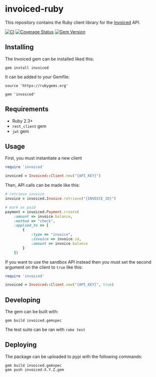 invoiced-ruby
========

This repository contains the Ruby client library for the [Invoiced](https://invoiced.com) API.

[![CI](https://github.com/Invoiced/invoiced-ruby/actions/workflows/ci.yml/badge.svg)](https://github.com/Invoiced/invoiced-ruby/actions/workflows/ci.yml)
[![Coverage Status](https://coveralls.io/repos/Invoiced/invoiced-ruby/badge.svg?branch=master&service=github)](https://coveralls.io/github/Invoiced/invoiced-ruby?branch=master)
[![Gem Version](https://badge.fury.io/rb/invoiced.svg)](https://badge.fury.io/rb/invoiced)

## Installing

The Invoiced gem can be installed liked this:

```
gem install invoiced
```

It can be added to your Gemfile:

```
source 'https://rubygems.org'

gem 'invoiced'
```

## Requirements

- Ruby 2.3+
- `rest_client` gem
- `jwt` gem

## Usage

First, you must instantiate a new client

```ruby
require 'invoiced'

invoiced = Invoiced::Client.new("{API_KEY}")
```

Then, API calls can be made like this:
```ruby
# retrieve invoice
invoice = invoiced.Invoice.retrieve("{INVOICE_ID}")

# mark as paid
payment = invoiced.Payment.create(
    :amount => invoice.balance,
    :method => "check",
    :applied_to => [
        {
            :type => "invoice",
            :invoice => invoice.id,
            :amount => invoice.balance
        }
    ])
```

If you want to use the sandbox API instead then you must set the second argument on the client to `true` like this:

```ruby
require 'invoiced'

invoiced = Invoiced::Client.new("{API_KEY}", true)
```

## Developing

The gem can be built with:

```
gem build invoiced.gemspec
```

The test suite can be ran with `rake test`

## Deploying

The package can be uploaded to pypi with the following commands:

```
gem build invoiced.gemspec
gem push invoiced-X.Y.Z.gem
```